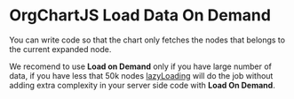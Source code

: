 # OrgChartJS Load Data On Demand
You can write code so that the chart only fetches the nodes that belongs to the current expanded node.

We recomend to use **Load on Demand** only if you have large number of data, if you have less that 50k nodes [lazyLoading](https://balkan.app/OrgChartJS/API/interfaces/OrgChart.options#lazyLoading) will do the job without adding extra complexity in your server side code with **Load On Demand**.

